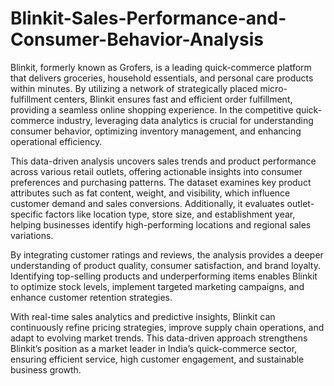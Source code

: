 # Blinkit-Sales-Performance-and-Consumer-Behavior-Analysis

Blinkit, formerly known as Grofers, is a leading quick-commerce platform that delivers groceries, household essentials, and personal care products within minutes. By utilizing a network of strategically placed micro-fulfillment centers, Blinkit ensures fast and efficient order fulfillment, providing a seamless online shopping experience. In the competitive quick-commerce industry, leveraging data analytics is crucial for understanding consumer behavior, optimizing inventory management, and enhancing operational efficiency.

This data-driven analysis uncovers sales trends and product performance across various retail outlets, offering actionable insights into consumer preferences and purchasing patterns. The dataset examines key product attributes such as fat content, weight, and visibility, which influence customer demand and sales conversions. Additionally, it evaluates outlet-specific factors like location type, store size, and establishment year, helping businesses identify high-performing locations and regional sales variations.

By integrating customer ratings and reviews, the analysis provides a deeper understanding of product quality, consumer satisfaction, and brand loyalty. Identifying top-selling products and underperforming items enables Blinkit to optimize stock levels, implement targeted marketing campaigns, and enhance customer retention strategies.

With real-time sales analytics and predictive insights, Blinkit can continuously refine pricing strategies, improve supply chain operations, and adapt to evolving market trends. This data-driven approach strengthens Blinkit’s position as a market leader in India’s quick-commerce sector, ensuring efficient service, high customer engagement, and sustainable business growth.
